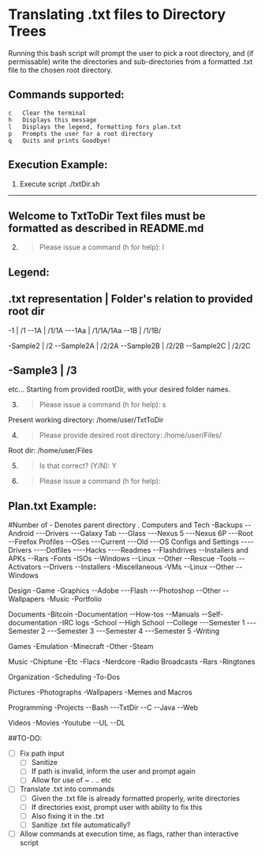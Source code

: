 # Translating .txt files to Directory Trees

Running this bash script will prompt the user to pick a root directory, and (if permissable) write the directories and sub-directories from a formatted .txt file to the chosen root directory.

## Commands supported:

	c	Clear the terminal
	h	Displays this message
	l	Displays the legend, formatting fors plan.txt
	p	Prompts the user for a root directory
	q	Quits and prints Goodbye!

## Execution Example:

1. Execute script
./txtDir.sh

------------------------------------------------------------------------
Welcome to TxtToDir
Text files must be formatted as described in README.md
------------------------------------------------------------------------

2. > Please issue a command (h for help): l

Legend:
------------------------------------------------------------------------
.txt representation		| Folder's relation to provided root dir
------------------------------------------------------------------------
-1						| /1
--1A					| /1/1A
---1Aa					| /1/1A/1Aa
--1B					| /1/1B/

-Sample2				| /2
--Sample2A				| /2/2A
--Sample2B				| /2/2B
--Sample2C				| /2/2C

-Sample3				| /3
------------------------------------------------------------------------
etc...
Starting from provided rootDir, with your desired folder names.

3. > Please issue a command (h for help): s

Present working directory:
/home/user/TxtToDir 

4. > Please provide desired root directory:  /home/user/Files/

Root dir: /home/user/Files

5. > Is that correct? (Y/N): Y

6. > Please issue a command (h for help): 

## Plan.txt Example:

#Number of - Denotes parent directory
.
Computers and Tech
-Backups
--Android
---Drivers
---Galaxy Tab
---Glass
---Nexus 5
---Nexus 6P
---Root
--Firefox Profiles
--OSes
---Current
---Old
---OS Configs and Settings
----Drivers
----Dotfiles
----Hacks
----Readmes
--Flashdrives
--Installers and APKs
--Rars
-Fonts
-ISOs
--Windows
--Linux
--Other
--Rescue
-Tools
--Activators
--Drivers
--Installers
-Miscellaneous
-VMs
--Linux
--Other
--Windows

Design
-Game
-Graphics
--Adobe
---Flash
---Photoshop
--Other
--Wallpapers
-Music
-Portfolio

Documents
-Bitcoin
-Documentation
--How-tos
--Manuals
--Self-documentation
-IRC logs
-School
--High School
--College
---Semester 1
---Semester 2
---Semester 3
---Semester 4
---Semester 5
-Writing

Games
-Emulation
-Minecraft
-Other
-Steam

Music
-Chiptune
-Etc
-Flacs
-Nerdcore
-Radio Broadcasts
-Rars
-Ringtones

Organization
-Scheduling
-To-Dos

Pictures
-Photographs
-Wallpapers
-Memes and Macros

Programming
-Projects
--Bash
---TxtDir
--C
--Java
--Web

Videos
-Movies
-Youtube
--UL
--DL

##TO-DO:
- [ ] Fix path input
  - [ ] Sanitize
  - [ ] If path is invalid, inform the user and prompt again
  - [ ] Allow for use of ~ . .. etc
- [ ] Translate .txt into commands
  - [ ] Given the .txt file is already formatted properly, write directories
  - [ ] If directories exist, prompt user with ability to fix this
  - [ ] Also fixing it in the .txt
  - [ ] Sanitize .txt file automatically?
- [ ] Allow commands at execution time, as flags, rather than interactive script
